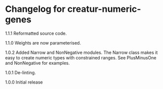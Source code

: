 # Changelog for creatur-numeric-genes

1.1.1 Reformatted source code.

1.1.0 Weights are now parameterised.

1.0.2 Added Narrow and NonNegative modules.
      The Narrow class makes it easy to create numeric types with
      constrained ranges. See PlusMinusOne and NonNegative for examples.

1.0.1 De-linting.

1.0.0 Initial release
